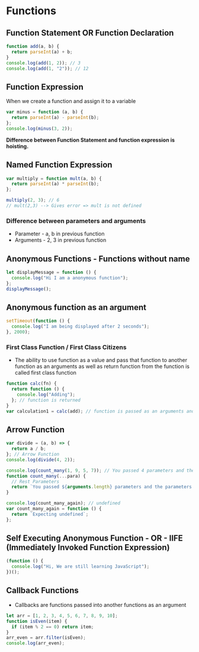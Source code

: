 # Functions

## Function Statement OR Function Declaration

```js
function add(a, b) {
  return parseInt(a) + b;
}
console.log(add(1, 2)); // 3
console.log(add(1, "2")); // 12
```

## Function Expression

When we create a function and assign it to a variable

```js
var minus = function (a, b) {
  return parseInt(a) - parseInt(b);
};
console.log(minus(3, 2));
```

<b>Difference between Function Statement and function expression is hoisting.</b>

## Named Function Expression

```js
var multiply = function mult(a, b) {
  return parseInt(a) * parseInt(b);
};

multiply(2, 3); // 6
// mult(2,3) --> Gives error => mult is not defined
```

### Difference between parameters and arguments

- Parameter - a, b in previous function
- Arguments - 2, 3 in previous function

## Anonymous Functions - Functions without name

```js
let displayMessage = function () {
  console.log("Hi I am a anonymous function");
};
displayMessage();
```

## Anonymous function as an argument

```js
setTimeout(function () {
  console.log("I am being displayed after 2 seconds");
}, 2000);
```

### First Class Function / First Class Citizens

- The ability to use function as a value and pass that function to another function as an arguments as well as return function from the function is called first class function

```js
function calc(fn) {
  return function () {
    console.log("Adding");
  }; // function is returned
}
var calculation1 = calc(add); // function is passed as an arguments and
```

## Arrow Function

```js
var divide = (a, b) => {
  return a / b;
}; // Arrow Function
console.log(divide(4, 2));

console.log(count_many(1, 9, 5, 7)); // You passed 4 parameters and the parameters are 1,9,5,7
function count_many(...para) {
  // Rest Parameters
  return `You passed ${arguments.length} parameters and the parameters are ${para}`;
}

console.log(count_many_again); // undefined
var count_many_again = function () {
  return `Expecting undefined`;
};
```

## Self Executing Anonymous Function - OR - IIFE (Immediately Invoked Function Expression)

```js
(function () {
  console.log("Hi, We are still learning JavaScript");
})();
```

## Callback Functions

- Callbacks are functions passed into another functions as an argument

```js
let arr = [1, 2, 3, 4, 5, 6, 7, 8, 9, 10];
function isEven(item) {
  if (item % 2 == 0) return item;
}
arr_even = arr.filter(isEven);
console.log(arr_even);
```
